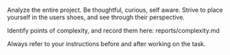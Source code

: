 Analyze the entire project. Be thoughtful, curious, self aware. Strive to place yourself in the users shoes, and see through their perspective.

Identify points of complexity, and record them here: reports/complexity.md

Always refer to your instructions before and after working on the task.
